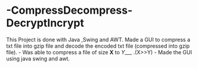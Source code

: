 # -CompressDecompress-DecryptIncrypt
This Project is done with Java ,Swing and AWT.   Made a GUI to compress a txt file into gzip file and decode the encoded txt file (compressed into gzip file). - Was able to compress a file of size __X__ to _Y____ .(X>>Y) - Made the GUI using java swing and awt.
